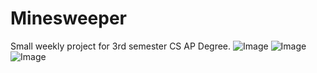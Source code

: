 # Minesweeper
Small weekly project for 3rd semester CS AP Degree.
![Image](1.PNG)
![Image](2.PNG)
![Image](3.PNG)
